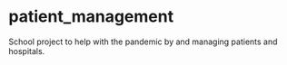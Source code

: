 # patient_management
School project to help with the pandemic by and managing patients and hospitals.
